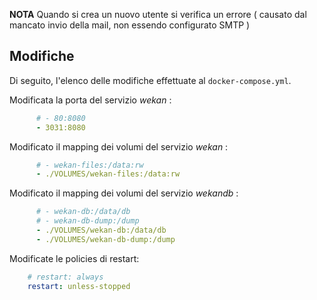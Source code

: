 

**NOTA** Quando si crea un nuovo utente si verifica un errore ( causato dal mancato invio della mail, non essendo configurato SMTP )


## Modifiche

Di seguito, l'elenco delle modifiche effettuate al `docker-compose.yml`.

Modificata la porta del servizio *wekan* :

```yml
      # - 80:8080
      - 3031:8080
```

Modificato il mapping dei volumi del servizio *wekan* :

```yml
      # - wekan-files:/data:rw
      - ./VOLUMES/wekan-files:/data:rw
```

Modificato il mapping dei volumi del servizio *wekandb* :

```yml
      # - wekan-db:/data/db
      # - wekan-db-dump:/dump
      - ./VOLUMES/wekan-db:/data/db
      - ./VOLUMES/wekan-db-dump:/dump
```

Modificate le policies di restart:

```yml
	# restart: always
	restart: unless-stopped
```
